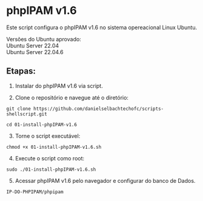 # phpIPAM v1.6
Este script configura o phpIPAM v1.6 no sistema opereacional Linux Ubuntu.

Versões do Ubuntu aprovado: </br>
Ubuntu Server 22.04</br>
Ubuntu Server 22.04.6</br>

## Etapas:

1. Instalar do phpIPAM v1.6 via script. </br>

2. Clone o repositório e navegue até o diretório: </br>

`git clone https://github.com/danielselbachtechofc/scripts-shellscript.git`

`cd 01-install-phpIPAM-v1.6`

3. Torne o script executável: </br>

`chmod +x 01-install-phpIPAM-v1.6.sh`

4. Execute o script como root: </br>

`sudo ./01-install-phpIPAM-v1.6.sh`

5. Acessar phpIPAM v1.6 pelo navegador e configurar do banco de Dados. </br>

`IP-DO-PHPIPAM/phpipam`
